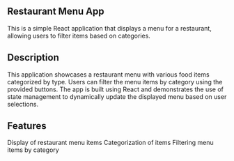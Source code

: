 ## Restaurant Menu App

This is a simple React application that displays a menu for a restaurant, allowing users to filter items based on categories.

## Description

This application showcases a restaurant menu with various food items categorized by type. Users can filter the menu items by category using the provided buttons. The app is built using React and demonstrates the use of state management to dynamically update the displayed menu based on user selections.

## Features

Display of restaurant menu items
Categorization of items
Filtering menu items by category
